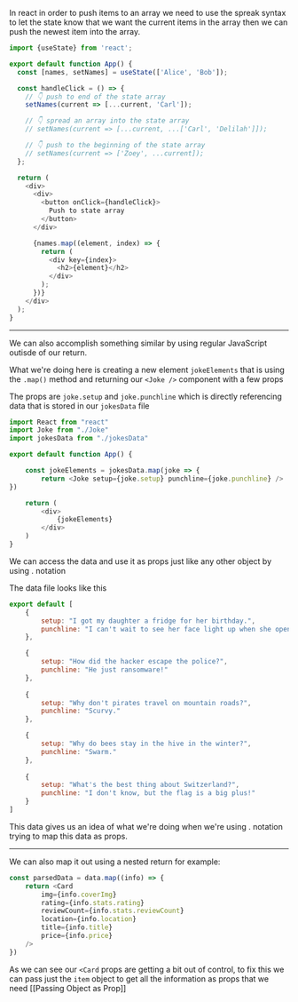 In react in order to push items to an array we need to use the spreak syntax to let the state know that we want the current items in the array then we can push the newest item into the array.

```javascript
import {useState} from 'react';

export default function App() {
  const [names, setNames] = useState(['Alice', 'Bob']);

  const handleClick = () => {
    // 👇️ push to end of the state array
    setNames(current => [...current, 'Carl']);

    // 👇️ spread an array into the state array
    // setNames(current => [...current, ...['Carl', 'Delilah']]);

    // 👇️ push to the beginning of the state array
    // setNames(current => ['Zoey', ...current]);
  };

  return (
    <div>
      <div>
        <button onClick={handleClick}>
          Push to state array
        </button>
      </div>

      {names.map((element, index) => {
        return (
          <div key={index}>
            <h2>{element}</h2>
          </div>
        );
      })}
    </div>
  );
}
```

-------------------------------------------------------------------------------
We can also accomplish something similar by using regular JavaScript outisde of our return.

What we're doing here is creating a new element `jokeElements` that is using the `.map()` method and returning our `<Joke />` component with a few props

The props are `joke.setup` and `joke.punchline` which is directly referencing data that is stored in our `jokesData` file

```javascript
import React from "react"
import Joke from "./Joke"
import jokesData from "./jokesData"

export default function App() {

	const jokeElements = jokesData.map(joke => {
		return <Joke setup={joke.setup} punchline={joke.punchline} />
})

	return (
		<div>
			{jokeElements}
		</div>
	)
}
```

We can access the data and use it as props just like any other object by using . notation

The data file looks like this

```javascript
export default [
	{
		setup: "I got my daughter a fridge for her birthday.",
		punchline: "I can't wait to see her face light up when she opens it."
	},

	{
		setup: "How did the hacker escape the police?",
		punchline: "He just ransomware!"
	},
	
	{
		setup: "Why don't pirates travel on mountain roads?",
		punchline: "Scurvy."
	},

	{
		setup: "Why do bees stay in the hive in the winter?",
		punchline: "Swarm."
	},
	
	{
		setup: "What's the best thing about Switzerland?",
		punchline: "I don't know, but the flag is a big plus!"
	}
]
```

This data gives us an idea of what we're doing when we're using . notation trying to map this data as props.

-------------------------------------------------------------------------------

We can also map it out using a nested return for example:

```javascript 
const parsedData = data.map((info) => {
	return <Card
		img={info.coverImg}
		rating={info.stats.rating}
		reviewCount={info.stats.reviewCount}
		location={info.location}
		title={info.title}
		price={info.price}
	/>
})
```

As we can see our `<Card` props are getting a bit out of control, to fix this we can pass just the `item` object to get all the information as props that we need [[Passing Object as Prop]]

